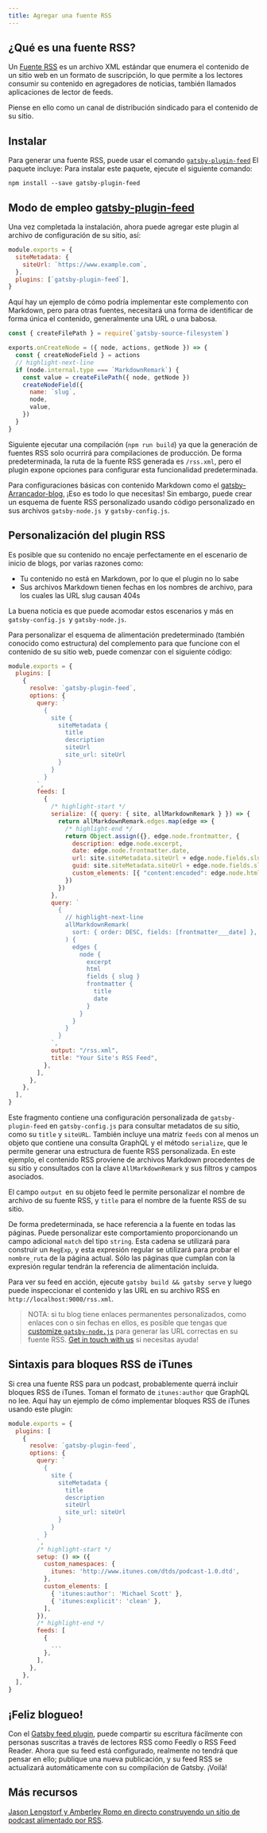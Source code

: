 ```yaml
---
title: Agregar una fuente RSS
---
```


## ¿Qué es una fuente RSS?

Un [Fuente RSS](https://en.wikipedia.org/wiki/RSS) es un archivo XML estándar que enumera el contenido de un sitio web en un formato de suscripción, lo que permite a los lectores consumir su contenido en agregadores de noticias, también llamados aplicaciones de lector de feeds.

Piense en ello como un canal de distribución sindicado para el contenido de su sitio.

## Instalar

Para generar una fuente RSS, puede usar el comando [`gatsby-plugin-feed`](/packages/gatsby-plugin-feed/) El paquete incluye: Para instalar este paquete, ejecute el siguiente comando:

```shell
npm install --save gatsby-plugin-feed
```

## Modo de empleo [gatsby-plugin-feed](/packages/gatsby-plugin-feed/)

Una vez completada la instalación, ahora puede agregar este plugin al archivo de configuración de su sitio, así:

```js:title=gatsby-config.js
module.exports = {
  siteMetadata: {
    siteUrl: `https://www.example.com`,
  },
  plugins: [`gatsby-plugin-feed`],
}
```

Aquí hay un ejemplo de cómo podría implementar este complemento con Markdown, pero para otras fuentes, necesitará una forma de identificar de forma única el contenido, generalmente una URL o una babosa.

```js:title=gatsby-node.js
const { createFilePath } = require(`gatsby-source-filesystem`)

exports.onCreateNode = ({ node, actions, getNode }) => {
  const { createNodeField } = actions
  // highlight-next-line
  if (node.internal.type === `MarkdownRemark`) {
    const value = createFilePath({ node, getNode })
    createNodeField({
      name: `slug`,
      node,
      value,
    })
  }
}
```

Siguiente ejecutar una compilación (`npm run build`) ya que la generación de fuentes RSS solo ocurrirá para compilaciones de producción. De forma predeterminada, la ruta de la fuente RSS generada es `/rss.xml`, pero el plugin expone opciones para configurar esta funcionalidad predeterminada.

Para configuraciones básicas con contenido Markdown como el [gatsby-Arrancador-blog](https://github.com/gatsbyjs/gatsby-starter-blog), ¡Eso es todo lo que necesitas! Sin embargo, puede crear un esquema de fuente RSS personalizado usando código personalizado en sus archivos `gatsby-node.js `y `gatsby-config.js`.

## Personalización del plugin RSS

Es posible que su contenido no encaje perfectamente en el escenario de inicio de blogs, por varias razones como:

- Tu contenido no está en Markdown, por lo que el plugin no lo sabe
- Sus archivos Markdown tienen fechas en los nombres de archivo, para los cuales las URL slug causan 404s

La buena noticia es que puede acomodar estos escenarios y más en `gatsby-config.js `y `gatsby-node.js`.

Para personalizar el esquema de alimentación predeterminado (también conocido como estructura) del complemento para que funcione con el contenido de su sitio web, puede comenzar con el siguiente código:

```js:title=gatsby-config.js
module.exports = {
  plugins: [
    {
      resolve: `gatsby-plugin-feed`,
      options: {
        query: `
          {
            site {
              siteMetadata {
                title
                description
                siteUrl
                site_url: siteUrl
              }
            }
          }
        `,
        feeds: [
          {
            /* highlight-start */
            serialize: ({ query: { site, allMarkdownRemark } }) => {
              return allMarkdownRemark.edges.map(edge => {
                /* highlight-end */
                return Object.assign({}, edge.node.frontmatter, {
                  description: edge.node.excerpt,
                  date: edge.node.frontmatter.date,
                  url: site.siteMetadata.siteUrl + edge.node.fields.slug,
                  guid: site.siteMetadata.siteUrl + edge.node.fields.slug,
                  custom_elements: [{ "content:encoded": edge.node.html }],
                })
              })
            },
            query: `
              {
                // highlight-next-line
                allMarkdownRemark(
                  sort: { order: DESC, fields: [frontmatter___date] },
                ) {
                  edges {
                    node {
                      excerpt
                      html
                      fields { slug }
                      frontmatter {
                        title
                        date
                      }
                    }
                  }
                }
              }
            `,
            output: "/rss.xml",
            title: "Your Site's RSS Feed",
          },
        ],
      },
    },
  ],
}
```

Este fragmento contiene una configuración personalizada de `gatsby-plugin-feed` en `gatsby-config.js` para consultar metadatos de su sitio, como su `title` y `siteURL`. También incluye una matriz `feeds` con al menos un objeto que contiene una consulta GraphQL y el método `serialize`, que le permite generar una estructura de fuente RSS personalizada. En este ejemplo, el contenido RSS proviene de archivos Markdown procedentes de su sitio y consultados con la clave `AllMarkdownRemark` y sus filtros y campos asociados.

El campo `output `en su objeto feed le permite personalizar el nombre de archivo de su fuente RSS, y `title` para el nombre de la fuente RSS de su sitio.

De forma predeterminada, se hace referencia a la fuente en todas las páginas. Puede personalizar este comportamiento proporcionando un campo adicional `match` del tipo `string`. Esta cadena se utilizará para construir un `RegExp`, y esta expresión regular se utilizará para probar el `nombre_ruta` de la página actual. Sólo las páginas que cumplan con la expresión regular tendrán la referencia de alimentación incluida.

Para ver su feed en acción, ejecute `gatsby build && gatsby serve` y luego puede inspeccionar el contenido y las URL en su archivo RSS en `http://localhost:9000/rss.xml`.

> NOTA: si tu blog tiene enlaces permanentes personalizados, como enlaces con o sin fechas en ellos, es posible que tengas que [customize `gatsby-node.js`](https://github.com/gatsbyjs/gatsby-starter-blog/blob/master/gatsby-node.js#L57) para generar las URL correctas en su fuente RSS. [Get in touch with us](/contributing/how-to-contribute/) si necesitas ayuda!

## Sintaxis para bloques RSS de iTunes

Si crea una fuente RSS para un podcast, probablemente querrá incluir bloques RSS de iTunes. Toman el formato de `itunes:author` que GraphQL no lee. Aquí hay un ejemplo de cómo implementar bloques RSS de iTunes usando este plugin:

```js:title=gatsby-config.js
module.exports = {
  plugins: [
    {
      resolve: `gatsby-plugin-feed`,
      options: {
        query: `
          {
            site {
              siteMetadata {
                title
                description
                siteUrl
                site_url: siteUrl
              }
            }
          }
        `,
        /* highlight-start */
        setup: () => ({
          custom_namespaces: {
            itunes: 'http://www.itunes.com/dtds/podcast-1.0.dtd',
          },
          custom_elements: [
            { 'itunes:author': 'Michael Scott' },
            { 'itunes:explicit': 'clean' },
          ],
        }),
        /* highlight-end */
        feeds: [
          {
            ...
          },
        ],
      },
    },
  ],
}
```

## ¡Feliz blogueo!

Con el [Gatsby feed plugin](/packages/gatsby-plugin-feed/), puede compartir su escritura fácilmente con personas suscritas a través de lectores RSS como Feedly o RSS Feed Reader. Ahora que su feed está configurado, realmente no tendrá que pensar en ello; publique una nueva publicación, y su feed RSS se actualizará automáticamente con su compilación de Gatsby. ¡Voilà!

## Más recursos

[Jason Lengstorf y Amberley Romo en directo construyendo un sitio de podcast alimentado por RSS](https://www.youtube.com/watch?v=0hGlvyuQiKQ).
